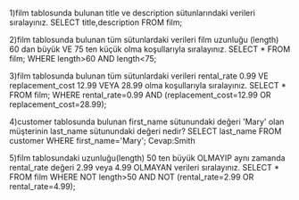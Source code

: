1)film tablosunda bulunan title ve description sütunlarındaki verileri sıralayınız.</hr>
          SELECT title,description FROM film;
          
2)film tablosunda bulunan tüm sütunlardaki verileri film uzunluğu (length) 60 dan büyük VE 75 ten küçük olma koşullarıyla sıralayınız.
          SELECT * FROM film;
          WHERE length>60 AND length<75;
          
3)film tablosunda bulunan tüm sütunlardaki verileri rental_rate 0.99 VE replacement_cost 12.99 VEYA 28.99 olma koşullarıyla sıralayınız.
          SELECT * FROM film;
          WHERE rental_rate=0.99 AND (replacement_cost=12.99 OR replacement_cost=28.99);

4)customer tablosunda bulunan first_name sütunundaki değeri 'Mary' olan müşterinin last_name sütunundaki değeri nedir?
          SELECT last_name FROM customer
          WHERE first_name='Mary';
                                            Cevap:Smith

5)film tablosundaki uzunluğu(length) 50 ten büyük OLMAYIP aynı zamanda rental_rate değeri 2.99 veya 4.99 OLMAYAN verileri sıralayınız.
          SELECT * FROM film
          WHERE NOT length>50 AND NOT (rental_rate=2.99 OR rental_rate=4.99);
